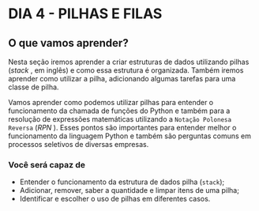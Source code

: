 # DIA 4 - PILHAS E FILAS


## O que vamos aprender?

Nesta seção iremos aprender a criar estruturas de dados utilizando pilhas (*stack* , em inglês) e como essa estrutura é organizada. Também iremos aprender como utilizar a pilha, adicionando algumas tarefas para uma classe de pilha.

Vamos aprender como podemos utilizar pilhas para entender o funcionamento da chamada de funções do Python e também para a resolução de expressões matemáticas utilizando a `Notação Polonesa Reversa` (*RPN* ). Esses pontos são importantes para entender melhor o funcionamento da linguagem Python e também são perguntas comuns em processos seletivos de diversas empresas.

### Você será capaz de

* Entender o funcionamento da estrutura de dados pilha (`stack`);
* Adicionar, remover, saber a quantidade e limpar itens de uma pilha;
* Identificar e escolher o uso de pilhas em diferentes casos.
